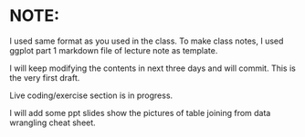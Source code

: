 # NOTE:

I used same format as you used in the class. To make class notes, I used ggplot part 1 markdown file of lecture note as template.

I will keep modifying the contents in next three days and will commit. This is the very first draft. 

Live coding/exercise section  is in progress.

I will add some ppt slides show the pictures of table joining from data wrangling cheat sheet.
